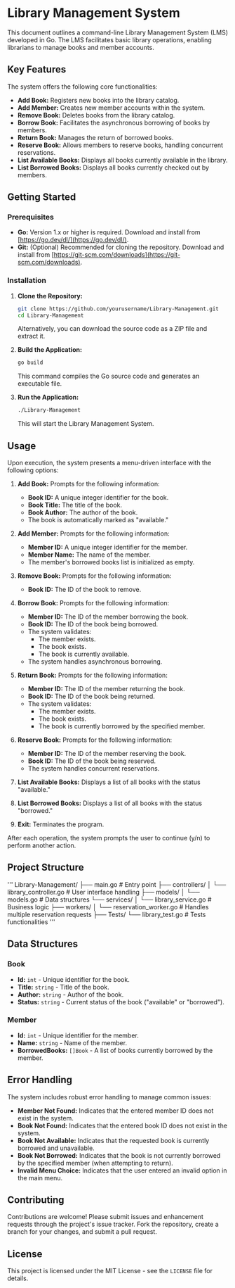 # Library Management System

This document outlines a command-line Library Management System (LMS) developed in Go. The LMS facilitates basic library operations, enabling librarians to manage books and member accounts.

## Key Features

The system offers the following core functionalities:

* **Add Book:** Registers new books into the library catalog.
* **Add Member:** Creates new member accounts within the system.
* **Remove Book:** Deletes books from the library catalog.
* **Borrow Book:** Facilitates the asynchronous borrowing of books by members.
* **Return Book:** Manages the return of borrowed books.
* **Reserve Book:** Allows members to reserve books, handling concurrent reservations.
* **List Available Books:** Displays all books currently available in the library.
* **List Borrowed Books:** Displays all books currently checked out by members.

## Getting Started

### Prerequisites

* **Go:** Version 1.x or higher is required. Download and install from [https://go.dev/dl/](https://go.dev/dl/).
* **Git:** (Optional) Recommended for cloning the repository. Download and install from [https://git-scm.com/downloads](https://git-scm.com/downloads).

### Installation

1. **Clone the Repository:**

    ```bash
    git clone https://github.com/yourusername/Library-Management.git
    cd Library-Management
    ```

    Alternatively, you can download the source code as a ZIP file and extract it.

2. **Build the Application:**

    ```bash
    go build
    ```

    This command compiles the Go source code and generates an executable file.

3. **Run the Application:**

    ```bash
    ./Library-Management
    ```

    This will start the Library Management System.

## Usage

Upon execution, the system presents a menu-driven interface with the following options:

1. **Add Book:** Prompts for the following information:
    * **Book ID:** A unique integer identifier for the book.
    * **Book Title:** The title of the book.
    * **Book Author:** The author of the book.
    * The book is automatically marked as "available."

2. **Add Member:** Prompts for the following information:
    * **Member ID:** A unique integer identifier for the member.
    * **Member Name:** The name of the member.
    * The member's borrowed books list is initialized as empty.

3. **Remove Book:** Prompts for the following information:
    * **Book ID:** The ID of the book to remove.

4. **Borrow Book:** Prompts for the following information:
    * **Member ID:** The ID of the member borrowing the book.
    * **Book ID:** The ID of the book being borrowed.
    * The system validates:
        * The member exists.
        * The book exists.
        * The book is currently available.
    * The system handles asynchronous borrowing.

5. **Return Book:** Prompts for the following information:
    * **Member ID:** The ID of the member returning the book.
    * **Book ID:** The ID of the book being returned.
    * The system validates:
        * The member exists.
        * The book exists.
        * The book is currently borrowed by the specified member.

6. **Reserve Book:** Prompts for the following information:
    * **Member ID:** The ID of the member reserving the book.
    * **Book ID:** The ID of the book being reserved.
    * The system handles concurrent reservations.

7. **List Available Books:** Displays a list of all books with the status "available."

8. **List Borrowed Books:** Displays a list of all books with the status "borrowed."

9. **Exit:** Terminates the program.

After each operation, the system prompts the user to continue (y/n) to perform another action.

## Project Structure

'''
Library-Management/ ├── main.go # Entry point ├── controllers/ │ └── library_controller.go # User interface handling ├── models/ │ └── models.go # Data structures └── services/ │ └── library_service.go # Business logic ├── workers/ │ └── reservation_worker.go # Handles multiple reservation requests ├── Tests/ └── library_test.go # Tests functionalities
'''

## Data Structures

### Book

* **Id:** `int` - Unique identifier for the book.
* **Title:** `string` - Title of the book.
* **Author:** `string` - Author of the book.
* **Status:** `string` - Current status of the book ("available" or "borrowed").

### Member

* **Id:** `int` - Unique identifier for the member.
* **Name:** `string` - Name of the member.
* **BorrowedBooks:** `[]Book` - A list of books currently borrowed by the member.

## Error Handling

The system includes robust error handling to manage common issues:

* **Member Not Found:** Indicates that the entered member ID does not exist in the system.
* **Book Not Found:** Indicates that the entered book ID does not exist in the system.
* **Book Not Available:** Indicates that the requested book is currently borrowed and unavailable.
* **Book Not Borrowed:** Indicates that the book is not currently borrowed by the specified member (when attempting to return).
* **Invalid Menu Choice:** Indicates that the user entered an invalid option in the main menu.

## Contributing

Contributions are welcome! Please submit issues and enhancement requests through the project's issue tracker. Fork the repository, create a branch for your changes, and submit a pull request.

## License

This project is licensed under the MIT License - see the `LICENSE` file for details.